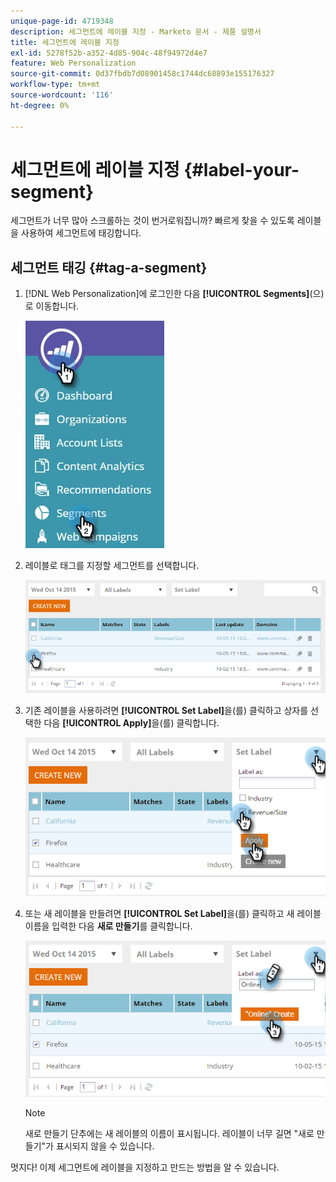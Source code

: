 ```yaml
---
unique-page-id: 4719348
description: 세그먼트에 레이블 지정 - Marketo 문서 - 제품 설명서
title: 세그먼트에 레이블 지정
exl-id: 5278f52b-a352-4d85-904c-48f94972d4e7
feature: Web Personalization
source-git-commit: 0d37fbdb7d08901458c1744dc68893e155176327
workflow-type: tm+mt
source-wordcount: '116'
ht-degree: 0%

---
```


# 세그먼트에 레이블 지정 {#label-your-segment}

세그먼트가 너무 많아 스크롤하는 것이 번거로워집니까? 빠르게 찾을 수 있도록 레이블을 사용하여 세그먼트에 태깅합니다.

## 세그먼트 태깅 {#tag-a-segment}

1. [!DNL Web Personalization]에 로그인한 다음 **[!UICONTROL Segments]**(으)로 이동합니다.

   ![](assets/new-dropdown-segments-hand.jpg)

1. 레이블로 태그를 지정할 세그먼트를 선택합니다.

   ![](assets/image2015-10-14-15-3a26-3a28.png)

1. 기존 레이블을 사용하려면 **[!UICONTROL Set Label]**&#x200B;을(를) 클릭하고 상자를 선택한 다음 **[!UICONTROL Apply]**&#x200B;을(를) 클릭합니다.

   ![](assets/image2015-10-14-15-3a34-3a42.png)

1. 또는 새 레이블을 만들려면 **[!UICONTROL Set Label]**&#x200B;을(를) 클릭하고 새 레이블 이름을 입력한 다음 **새로 만들기**&#x200B;를 클릭합니다.

   ![](assets/image2015-10-14-15-3a38-3a30.png)

   >[!NOTE]
   >
   >새로 만들기 단추에는 새 레이블의 이름이 표시됩니다. 레이블이 너무 길면 &quot;새로 만들기&quot;가 표시되지 않을 수 있습니다.

멋지다! 이제 세그먼트에 레이블을 지정하고 만드는 방법을 알 수 있습니다.
